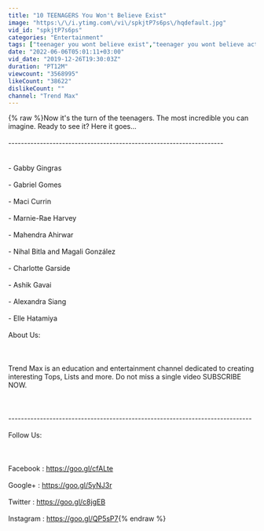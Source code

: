 ```yaml
---
title: "10 TEENAGERS You Won't Believe Exist"
image: "https:\/\/i.ytimg.com\/vi\/spkjtP7s6ps\/hqdefault.jpg"
vid_id: "spkjtP7s6ps"
categories: "Entertainment"
tags: ["teenager you wont believe exist","teenager you wont believe actually exist","unusual people"]
date: "2022-06-06T05:01:11+03:00"
vid_date: "2019-12-26T19:30:03Z"
duration: "PT12M"
viewcount: "3568995"
likeCount: "38622"
dislikeCount: ""
channel: "Trend Max"
---
```

{% raw %}Now it's the turn of the teenagers. The most incredible you can imagine. Ready to see it? Here it goes...<br /><br />--------------------------------------------------------------------<br /><br /><br />- Gabby Gingras<br /><br />- Gabriel Gomes<br /><br />- Maci Currin<br /><br />- Marnie-Rae Harvey<br /><br />- Mahendra Ahirwar<br /><br />- Nihal Bitla and Magali González<br /><br />- Charlotte Garside<br /><br />- Ashik Gavai<br /><br />- Alexandra Siang<br /><br />- Elle Hatamiya<br /><br />About Us:<br /><br /><br /><br />Trend Max is an education and entertainment channel dedicated to creating interesting Tops, Lists and more. Do not miss a single video SUBSCRIBE NOW.<br /><br /><br /><br />-----------------------------------------------------------------------------<br /><br />Follow Us:<br /><br /><br /><br />Facebook  : <a rel="nofollow" target="blank" href="https://goo.gl/cfALte">https://goo.gl/cfALte</a><br /><br />Google+     : <a rel="nofollow" target="blank" href="https://goo.gl/5yNJ3r">https://goo.gl/5yNJ3r</a><br /><br />Twitter       : <a rel="nofollow" target="blank" href="https://goo.gl/c8jgEB">https://goo.gl/c8jgEB</a><br /><br />Instagram : <a rel="nofollow" target="blank" href="https://goo.gl/QP5sP7">https://goo.gl/QP5sP7</a>{% endraw %}

